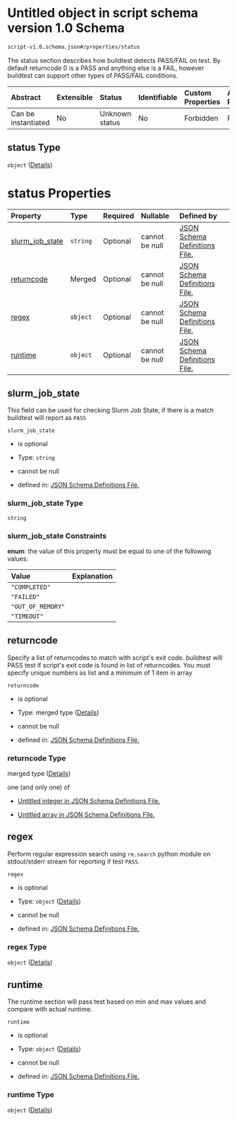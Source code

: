 # Untitled object in script schema version 1.0 Schema

```txt
script-v1.0.schema.json#/properties/status
```

The status section describes how buildtest detects PASS/FAIL on test. By default returncode 0 is a PASS and anything else is a FAIL, however buildtest can support other types of PASS/FAIL conditions.

| Abstract            | Extensible | Status         | Identifiable | Custom Properties | Additional Properties | Access Restrictions | Defined In                                                                        |
| :------------------ | :--------- | :------------- | :----------- | :---------------- | :-------------------- | :------------------ | :-------------------------------------------------------------------------------- |
| Can be instantiated | No         | Unknown status | No           | Forbidden         | Forbidden             | none                | [script-v1.0.schema.json*](../out/script-v1.0.schema.json "open original schema") |

## status Type

`object` ([Details](definitions-definitions-status.md))

# status Properties

| Property                            | Type     | Required | Nullable       | Defined by                                                                                                                                                              |
| :---------------------------------- | :------- | :------- | :------------- | :---------------------------------------------------------------------------------------------------------------------------------------------------------------------- |
| [slurm_job_state](#slurm_job_state) | `string` | Optional | cannot be null | [JSON Schema Definitions File. ](definitions-definitions-status-properties-slurm_job_state.md "definitions.schema.json#/definitions/status/properties/slurm_job_state") |
| [returncode](#returncode)           | Merged   | Optional | cannot be null | [JSON Schema Definitions File. ](definitions-definitions-int_or_list.md "definitions.schema.json#/definitions/status/properties/returncode")                            |
| [regex](#regex)                     | `object` | Optional | cannot be null | [JSON Schema Definitions File. ](definitions-definitions-status-properties-regex.md "definitions.schema.json#/definitions/status/properties/regex")                     |
| [runtime](#runtime)                 | `object` | Optional | cannot be null | [JSON Schema Definitions File. ](definitions-definitions-status-properties-runtime.md "definitions.schema.json#/definitions/status/properties/runtime")                 |

## slurm_job_state

This field can be used for checking Slurm Job State, if there is a match buildtest will report as `PASS`

`slurm_job_state`

*   is optional

*   Type: `string`

*   cannot be null

*   defined in: [JSON Schema Definitions File. ](definitions-definitions-status-properties-slurm_job_state.md "definitions.schema.json#/definitions/status/properties/slurm_job_state")

### slurm_job_state Type

`string`

### slurm_job_state Constraints

**enum**: the value of this property must be equal to one of the following values:

| Value             | Explanation |
| :---------------- | :---------- |
| `"COMPLETED"`     |             |
| `"FAILED"`        |             |
| `"OUT_OF_MEMORY"` |             |
| `"TIMEOUT"`       |             |

## returncode

Specify a list of returncodes to match with script's exit code. buildtest will PASS test if script's exit code is found in list of returncodes. You must specify unique numbers as list and a minimum of 1 item in array

`returncode`

*   is optional

*   Type: merged type ([Details](definitions-definitions-int_or_list.md))

*   cannot be null

*   defined in: [JSON Schema Definitions File. ](definitions-definitions-int_or_list.md "definitions.schema.json#/definitions/status/properties/returncode")

### returncode Type

merged type ([Details](definitions-definitions-int_or_list.md))

one (and only one) of

*   [Untitled integer in JSON Schema Definitions File. ](definitions-definitions-int_or_list-oneof-0.md "check type definition")

*   [Untitled array in JSON Schema Definitions File. ](definitions-definitions-list_of_ints.md "check type definition")

## regex

Perform regular expression search using `re.search` python module on stdout/stderr stream for reporting if test `PASS`.

`regex`

*   is optional

*   Type: `object` ([Details](definitions-definitions-status-properties-regex.md))

*   cannot be null

*   defined in: [JSON Schema Definitions File. ](definitions-definitions-status-properties-regex.md "definitions.schema.json#/definitions/status/properties/regex")

### regex Type

`object` ([Details](definitions-definitions-status-properties-regex.md))

## runtime

The runtime section will pass test based on min and max values and compare with actual runtime.

`runtime`

*   is optional

*   Type: `object` ([Details](definitions-definitions-status-properties-runtime.md))

*   cannot be null

*   defined in: [JSON Schema Definitions File. ](definitions-definitions-status-properties-runtime.md "definitions.schema.json#/definitions/status/properties/runtime")

### runtime Type

`object` ([Details](definitions-definitions-status-properties-runtime.md))
